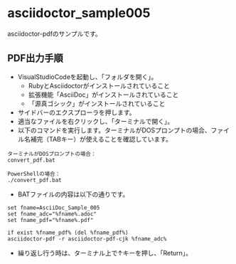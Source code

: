 # asciidoctor_sample005

asciidoctor-pdfのサンプルです。

## PDF出力手順

* VisualStudioCodeを起動し、「フォルダを開く」。
  * RubyとAsciidoctorがインストールされていること
  * 拡張機能「AsciiDoc」がインストールされていること
  * 「源真ゴシック」がインストールされていること
* サイドバーのエクスプローラを押します。
* 適当なファイルを右クリックし、「ターミナルで開く」。
* 以下のコマンドを実行します。ターミナルがDOSプロンプトの場合、ファイル名補完（TABキー）が使えることを確認しています。

```
ターミナルがDOSプロンプトの場合：
convert_pdf.bat

PowerShellの場合：
./convert_pdf.bat
```

* BATファイルの内容は以下の通りです。

```
set fname=AsciiDoc_Sample_005
set fname_adc="%fname%.adoc"
set fname_pdf="%fname%.pdf"

if exist %fname_pdf% (del %fname_pdf%)
asciidoctor-pdf -r asciidoctor-pdf-cjk %fname_adc%
```

* 繰り返し行う時は、ターミナル上で↑キーを押し、「Return」。
